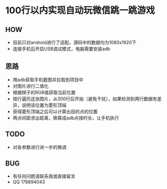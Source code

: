 # 100行以内实现自动玩微信跳一跳游戏

## HOW

- 目前只对android进行了适配，源码中的数据均为1080x1920下
- 连接手机后开启USB调试模式，电脑需要安装adb

## 思路

- 用adb获取手机截图并拉取到项目中
- 对图片进行二值化
- 根据棋子的RGB值获取当前位置
- 按行遍历这张图片，从300行后开始（避免干扰），如果检测到两行数据有差异，说明该位置为菱形顶端
- 获得菱形顶端之后可以计算出目的点的位置
- 两点间距求出距离，换算成adb点按时长，让手机执行

## TODO

- 对各参数进行进一步的微调

## BUG

- 有任何问题请联系我或直接留言
- QQ 178894043